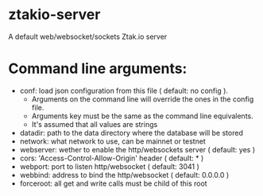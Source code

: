 ztakio-server
===

A default web/websocket/sockets Ztak.io server


Command line arguments:
===

 - conf: load json configuration from this file ( default: no config ).
   * Arguments on the command line will override the ones in the config file.
   * Arguments key must be the same as the command line equivalents.
   * It's assumed that all values are strings
 - datadir: path to the data directory where the database will be stored
 - network: what network to use, can be mainnet or testnet
 - webserver: wether to enable the http/websockets server ( default: yes )
 - cors: 'Access-Control-Allow-Origin' header ( default: * )
 - webport: port to listen http/websocket ( default: 3041 )
 - webbind: address to bind the http/websocket ( default: 0.0.0.0 )
 - forceroot: all get and write calls must be child of this root
